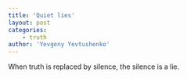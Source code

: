 ```yaml
---
title: 'Quiet lies'
layout: post
categories:
    - truth
author: 'Yevgeny Yevtushenko'
---
```


When truth is replaced by silence, the silence is a lie.